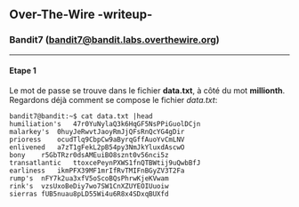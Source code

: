 ## Over-The-Wire -writeup-
### Bandit7 (bandit7@bandit.labs.overthewire.org)

---
#### Etape 1

Le mot de passe se trouve dans le fichier **data.txt**, à côté du mot **millionth**.  
Regardons déjà comment se compose le fichier *data.txt*:
```
bandit7@bandit:~$ cat data.txt |head
humiliation's	47r0YuNylaQ3k6HqGF5NsPPiGuolDCjn
malarkey's	0huyJeRwvtJaoyRmJjQFsRnQcYG4gDir
prioress	ocudTlq9CbpCw9aByrqGffAuoYvCmLNV
enlivened	a7zT1gFekL2pB54py3NmJkYluxdAscwO
bony	r5GbTRzr0dsAMEuiBO8sznt0v56nci5z
transatlantic	ttoxcePeynPXWS1fnQTBWtij9uQwbBfJ
earliness	ikmPFX39MF1mrIfRvTMIFnBGyZV3T2Fa
rump's	nFY7k2ua3xfV5oScoBQsPhrwKjeKVwam
rink's	vzsUxoBeDiy7wo7SW1CnXZUYEOIUuoiw
sierras	fUB5nuau8pLD55Wi4u6R8x4SDxqBUXfd
```
